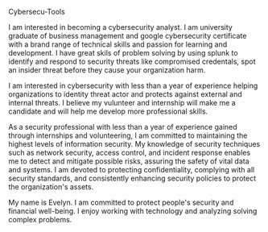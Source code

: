  Cybersecu-Tools
 
I am interested in becoming a cybersecurity analyst. I am university graduate of business
management and google cybersecurity certificate with a brand range of technical skills
and passion for learning and development. I have great skils of problem solving by using 
splunk to identify and respond to security threats like compromised credentals, spot
an insider threat before they cause your organization harm.

I am interested in cybersecurity with less than a year of experience helping organizations
to identity threat actor and protects against external and internal threats. I believe my vulunteer
and internship will make me a candidate and will help me develop more professional skills.

As a security professional with less than a year of experience gained through internships and volunteering,
I am committed to maintaining the highest levels of information security. My knowledge of security techniques 
such as network security, access control, and incident response enables me to detect and mitigate possible 
risks, assuring the safety of vital data and systems. I am devoted to protecting confidentiality, complying 
with all security standards, and consistently enhancing security policies to protect the organization's assets.

My name is Evelyn. I am committed to protect people's security and financial well-being. I enjoy working
with technology and analyzing solving complex problems.




 
 


